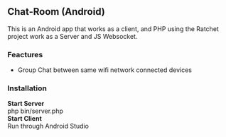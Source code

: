 # 
<h2>Chat-Room (Android)</h2>
This is an Android app that works as a client, and PHP using the Ratchet project work as a Server and JS Websocket.
<h3>Feactures</h2>
<ul><li> Group Chat between same wifi network connected devices </li></ul>
<h3>Installation</h3>
<b>Start Server</b>
<br>
php bin/server.php
<br>
<b>Start Client</b>
<br>
Run through Android Studio
